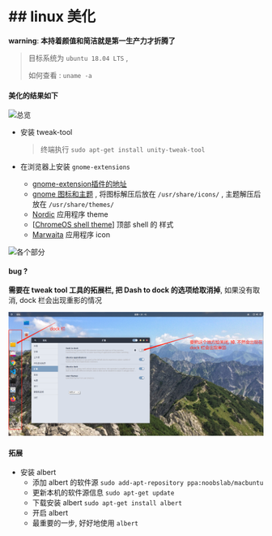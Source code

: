 #  ## linux 美化

**warning**: **本持着颜值和简洁就是第一生产力才折腾了**

> 目标系统为 `ubuntu 18.04 LTS` ,  
>
> 如何查看 : `uname -a`

#### 美化的结果如下

![总览](./image/ubuntu_beautify_view.png)

* 安装 tweak-tool

  > 终端执行 ` sudo apt-get install unity-tweak-tool `

* 在浏览器上安装 `gnome-extensions`

  *  [gnome-extension插件的地址](https://extensions.gnome.org)
  * [gnome 图标和主题](https://www.gnome-look.org) , 将图标解压后放在 `/usr/share/icons/` , 主题解压后放在 `/usr/share/themes/` 
  * [Nordic](https://www.pling.com/s/Gnome/p/1267246/) 应用程序 theme
  * [[ChromeOS shell theme](https://www.pling.com/s/Gnome/p/1333760/)] 顶部 shell 的 样式
  * [ Marwaita]( https://www.pling.com/p/1239855 )  应用程序 icon



![各个部分](/image/ubuntu_beautify.png)



#### bug ? 

**需要在 tweak tool 工具的拓展栏, 把 Dash to dock 的选项给取消掉**, 如果没有取消, dock 栏会出现重影的情况

![dock 栏需要设置的地方](./image/ubuntu_dock_crash_bug.png)



#### 拓展 

* 安装 albert 
  * 添加 albert 的软件源 ` sudo add-apt-repository ppa:noobslab/macbuntu `
  * 更新本机的软件源信息 `sudo apt-get update`
  * 下载安装 albert `sudo apt-get install albert`
  * 开启 albert 
  * 最重要的一步, 好好地使用 `albert` 